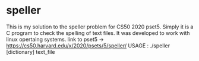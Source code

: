 # speller
This is my solution to the speller problem for CS50 2020 pset5.
Simply it is a C program to check the spelling of text files. 
It was developed to work with linux opertaing systems.
link to pset5 -> https://cs50.harvard.edu/x/2020/psets/5/speller/
USAGE : ./speller [dictionary] text_file
